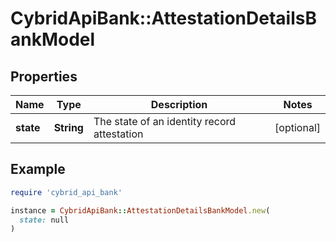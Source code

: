 # CybridApiBank::AttestationDetailsBankModel

## Properties

| Name | Type | Description | Notes |
| ---- | ---- | ----------- | ----- |
| **state** | **String** | The state of an identity record attestation | [optional] |

## Example

```ruby
require 'cybrid_api_bank'

instance = CybridApiBank::AttestationDetailsBankModel.new(
  state: null
)
```

